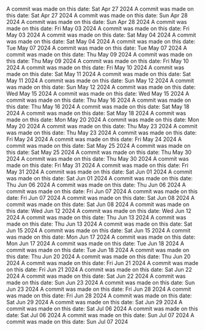 A commit was made on this date: Sat Apr 27 2024
A commit was made on this date: Sat Apr 27 2024
A commit was made on this date: Sun Apr 28 2024
A commit was made on this date: Sun Apr 28 2024
A commit was made on this date: Fri May 03 2024
A commit was made on this date: Fri May 03 2024
A commit was made on this date: Sat May 04 2024
A commit was made on this date: Sat May 04 2024
A commit was made on this date: Tue May 07 2024
A commit was made on this date: Tue May 07 2024
A commit was made on this date: Thu May 09 2024
A commit was made on this date: Thu May 09 2024
A commit was made on this date: Fri May 10 2024
A commit was made on this date: Fri May 10 2024
A commit was made on this date: Sat May 11 2024
A commit was made on this date: Sat May 11 2024
A commit was made on this date: Sun May 12 2024
A commit was made on this date: Sun May 12 2024
A commit was made on this date: Wed May 15 2024
A commit was made on this date: Wed May 15 2024
A commit was made on this date: Thu May 16 2024
A commit was made on this date: Thu May 16 2024
A commit was made on this date: Sat May 18 2024
A commit was made on this date: Sat May 18 2024
A commit was made on this date: Mon May 20 2024
A commit was made on this date: Mon May 20 2024
A commit was made on this date: Thu May 23 2024
A commit was made on this date: Thu May 23 2024
A commit was made on this date: Fri May 24 2024
A commit was made on this date: Fri May 24 2024
A commit was made on this date: Sat May 25 2024
A commit was made on this date: Sat May 25 2024
A commit was made on this date: Thu May 30 2024
A commit was made on this date: Thu May 30 2024
A commit was made on this date: Fri May 31 2024
A commit was made on this date: Fri May 31 2024
A commit was made on this date: Sat Jun 01 2024
A commit was made on this date: Sat Jun 01 2024
A commit was made on this date: Thu Jun 06 2024
A commit was made on this date: Thu Jun 06 2024
A commit was made on this date: Fri Jun 07 2024
A commit was made on this date: Fri Jun 07 2024
A commit was made on this date: Sat Jun 08 2024
A commit was made on this date: Sat Jun 08 2024
A commit was made on this date: Wed Jun 12 2024
A commit was made on this date: Wed Jun 12 2024
A commit was made on this date: Thu Jun 13 2024
A commit was made on this date: Thu Jun 13 2024
A commit was made on this date: Sat Jun 15 2024
A commit was made on this date: Sat Jun 15 2024
A commit was made on this date: Mon Jun 17 2024
A commit was made on this date: Mon Jun 17 2024
A commit was made on this date: Tue Jun 18 2024
A commit was made on this date: Tue Jun 18 2024
A commit was made on this date: Thu Jun 20 2024
A commit was made on this date: Thu Jun 20 2024
A commit was made on this date: Fri Jun 21 2024
A commit was made on this date: Fri Jun 21 2024
A commit was made on this date: Sat Jun 22 2024
A commit was made on this date: Sat Jun 22 2024
A commit was made on this date: Sun Jun 23 2024
A commit was made on this date: Sun Jun 23 2024
A commit was made on this date: Fri Jun 28 2024
A commit was made on this date: Fri Jun 28 2024
A commit was made on this date: Sat Jun 29 2024
A commit was made on this date: Sat Jun 29 2024
A commit was made on this date: Sat Jul 06 2024
A commit was made on this date: Sat Jul 06 2024
A commit was made on this date: Sun Jul 07 2024
A commit was made on this date: Sun Jul 07 2024
